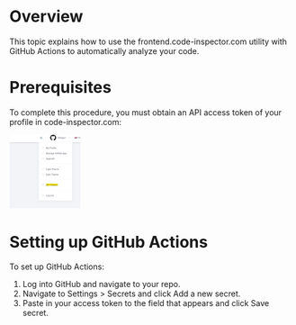 # Overview
This topic explains how to use the frontend.code-inspector.com utility with GitHub Actions to automatically analyze your code. 
# Prerequisites
To complete this procedure, you must obtain an API access token of your profile in code-inspector.com:
 	
<img src="https://github.com/Deingun/github-actions-test/blob/master/Captura.JPG" width="25%"/>

# Setting up GitHub Actions
To set up GitHub Actions:
1.	Log into GitHub and navigate to your repo.
2.	Navigate to Settings > Secrets and click Add a new secret.
3.	Paste in your access token to the field that appears and click Save secret.
